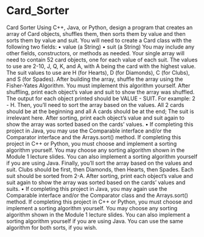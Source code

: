 # Card_Sorter
Card Sorter
   Using C++, Java, or Python, design a program that creates an array of Card objects, shuffles them, then sorts them by value and then sorts them by value and suit.
You will need to create a Card class with the following two fields:
• value (a String)
• suit (a String)
You may include any other fields, constructors, or methods as needed.
Your single array will need to contain 52 card objects, one for each value of each suit. The values to use are 2-10, J, Q, K, and A, with A being the card with the highest value. The suit values to use are H (for Hearts), D (for Diamonds), C (for Clubs), and S (for Spades).
After building the array, shuffle the array using the Fisher-Yates Algorithm. You must implement this algorithm yourself.
After shuffling, print each object’s value and suit to show the array was shuffled. The output for each object printed should be VALUE - SUIT. For example: 2 - H.
Then, you’ll need to sort the array based on the values. All 2 cards should be at the beginning and all A cards should be at the end; The suit is irrelevant here. After sorting, print each object’s value and suit again to show the array was sorted based on the cards’ values.
• If completing this project in Java, you may use the Comparable interface and/or the Comparator interface and the Arrays.sort() method. If completing this project in C++ or Python, you must choose and implement a sorting algorithm yourself. You may choose any sorting algorithm shown in the Module 1 lecture slides. You can also implement a sorting algorithm yourself if you are using Java.
Finally, you’ll sort the array based on the values and suit. Clubs should be first, then Diamonds, then Hearts, then Spades. Each suit should be sorted from 2-A. After sorting, print each object’s value and suit again to show the array was sorted based on the cards’ values and suits.
• If completing this project in Java, you may again use the Comparable interface and/or the Comparator class and the Arrays.sort() method. If completing this project in C++ or Python, you must choose and implement a sorting algorithm yourself. You may choose any sorting algorithm
shown in the Module 1 lecture slides. You can also implement a sorting algorithm yourself if you are using Java. You can use the same algorithm for both sorts, if you wish.
